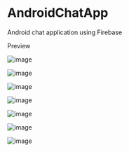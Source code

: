 # AndroidChatApp
Android chat application using Firebase

Preview

![image](https://user-images.githubusercontent.com/38383227/126367899-ad57365f-2d0a-439b-83af-817bdfebafac.png)

![image](https://user-images.githubusercontent.com/38383227/126367995-d030c9b3-fe96-4362-9561-483397b97f80.png)

![image](https://user-images.githubusercontent.com/38383227/126368039-47a019e5-9d88-49ee-8b80-174611584ace.png)

![image](https://user-images.githubusercontent.com/38383227/126368088-39680bfc-fb29-48df-857d-eb7d235bd024.png)

![image](https://user-images.githubusercontent.com/38383227/126368152-4bbb2565-9f55-4eb6-b5c1-f722758e0822.png)

![image](https://user-images.githubusercontent.com/38383227/126368194-f2277514-bec7-414a-9b70-175585bb4eeb.png)

![image](https://user-images.githubusercontent.com/38383227/126368232-d55b4537-ad5d-49b3-9319-7926658029e0.png)
